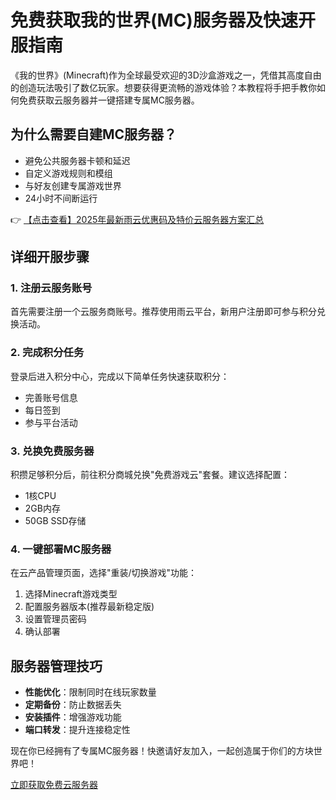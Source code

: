 # 免费获取我的世界(MC)服务器及快速开服指南

《我的世界》(Minecraft)作为全球最受欢迎的3D沙盒游戏之一，凭借其高度自由的创造玩法吸引了数亿玩家。想要获得更流畅的游戏体验？本教程将手把手教你如何免费获取云服务器并一键搭建专属MC服务器。

## 为什么需要自建MC服务器？

- 避免公共服务器卡顿和延迟
- 自定义游戏规则和模组
- 与好友创建专属游戏世界
- 24小时不间断运行

👉 [【点击查看】2025年最新雨云优惠码及特价云服务器方案汇总](https://bit.ly/RainYun)

## 详细开服步骤

### 1. 注册云服务账号
首先需要注册一个云服务商账号。推荐使用雨云平台，新用户注册即可参与积分兑换活动。

### 2. 完成积分任务
登录后进入积分中心，完成以下简单任务快速获取积分：
- 完善账号信息
- 每日签到
- 参与平台活动

### 3. 兑换免费服务器
积攒足够积分后，前往积分商城兑换"免费游戏云"套餐。建议选择配置：
- 1核CPU
- 2GB内存
- 50GB SSD存储

### 4. 一键部署MC服务器
在云产品管理页面，选择"重装/切换游戏"功能：
1. 选择Minecraft游戏类型
2. 配置服务器版本(推荐最新稳定版)
3. 设置管理员密码
4. 确认部署

## 服务器管理技巧

- **性能优化**：限制同时在线玩家数量
- **定期备份**：防止数据丢失
- **安装插件**：增强游戏功能
- **端口转发**：提升连接稳定性

现在你已经拥有了专属MC服务器！快邀请好友加入，一起创造属于你们的方块世界吧！

[立即获取免费云服务器](https://bit.ly/RainYun)